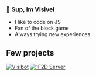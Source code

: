 ### 🤗 Sup, Im Visivel

- I like to code on JS
- Fan of the block game
- Always trying new experiences


## Few projects

[![Visibot](https://media.discordapp.net/attachments/959569743143108718/959569906951659550/9a43806d-950b-42d2-a779-b7eca13275bd.jpg?width=50&height=50)](https://dsc.gg/visibot)
[![1F2D Server](https://media.discordapp.net/attachments/1060679795526078595/1103309295224885300/server-icon.png?width=300&height=300)](https://discord.gg/hCVfM5qX5w)

 

<!--r
What is love, baby don't hurt me
-->
